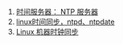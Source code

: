 1. [时间服务器： NTP 服务器](http://cn.linux.vbird.org/linux_server/0440ntp.php)
2. [linux时间同步，ntpd、ntpdate](https://my.oschina.net/myaniu/blog/182959)
3. [Linux 机器时钟同步](https://aurthurxlc.github.io/Aurthur-2016/linux-datetime-sync.html)
